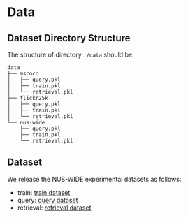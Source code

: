# Data
## Dataset Directory Structure

The structure of directory `./data` should be:
 
    data
    ├── mscoco
    │   ├── query.pkl
    │   ├── train.pkl
    │   └── retrieval.pkl
    ├── flickr25k
    │   ├── query.pkl
    │   ├── train.pkl
    │   └── retrieval.pkl
    └── nus-wide
        ├── query.pkl
        ├── train.pkl
        └── retrieval.pkl
## Dataset
We release the NUS-WIDE experimental datasets as follows:


- train: [train dataset](https://drive.google.com/uc?export=download&id=1lVPMF0Wc7gcnv-vbVZZNYmRBJtJYhpg_)
- query: [query dataset](https://drive.google.com/uc?export=download&id=1f_5KZ73zmdqzlXMErnHtYXgVAlw7T-yu)
- retrieval: [retrieval dataset](https://drive.google.com/uc?export=download&id=1K3dhN-JPC_U-AY_VvxpT8ZzIN5_-P0se)
